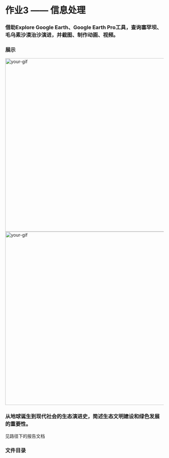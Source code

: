 # 作业3 —— 信息处理
### 借助Explore Google Earth、Google Earth Pro工具，查询塞罕坝、毛乌素沙漠治沙演进，并截图、制作动画、视频。

### 展示
<img src="https://github.com/xxhhbbbb/CIL/assets/108170326/cb81c2b0-7489-4e14-be76-30bf1bf52707" alt="your-gif" width="550">
<img src="https://github.com/xxhhbbbb/CIL/assets/108170326/8d29ff4e-d372-479d-be60-d1730be1eca5" alt="your-gif" width="550">


### 从地球诞生到现代社会的生态演进史，简述生态文明建设和绿色发展的重要性。
见路径下的报告文档

### 文件目录
